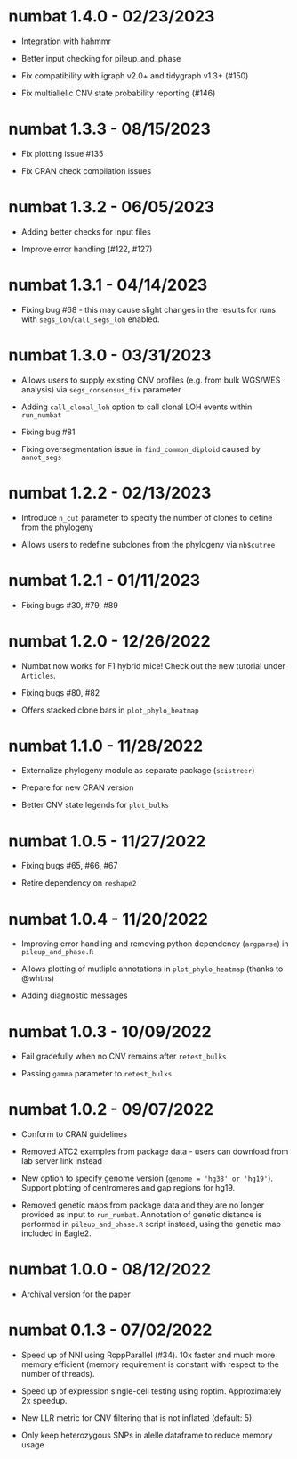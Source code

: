 # numbat 1.4.0 - 02/23/2023

* Integration with hahmmr 

* Better input checking for pileup_and_phase

* Fix compatibility with igraph v2.0+ and tidygraph v1.3+ (#150)

* Fix multiallelic CNV state probability reporting (#146)

# numbat 1.3.3 - 08/15/2023

* Fix plotting issue #135

* Fix CRAN check compilation issues

# numbat 1.3.2 - 06/05/2023

* Adding better checks for input files

* Improve error handling (#122, #127)

# numbat 1.3.1 - 04/14/2023

* Fixing bug #68 - this may cause slight changes in the results for runs with `segs_loh`/`call_segs_loh` enabled.

# numbat 1.3.0 - 03/31/2023

* Allows users to supply existing CNV profiles (e.g. from bulk WGS/WES analysis) via `segs_consensus_fix` parameter

* Adding `call_clonal_loh` option to call clonal LOH events within `run_numbat`

* Fixing bug #81

* Fixing oversegmentation issue in `find_common_diploid` caused by `annot_segs`

# numbat 1.2.2 - 02/13/2023

* Introduce `n_cut` parameter to specify the number of clones to define from the phylogeny 

* Allows users to redefine subclones from the phylogeny via `nb$cutree`

# numbat 1.2.1 - 01/11/2023

* Fixing bugs #30, #79, #89

# numbat 1.2.0 - 12/26/2022

* Numbat now works for F1 hybrid mice! Check out the new tutorial under `Articles`.

* Fixing bugs #80, #82

* Offers stacked clone bars in `plot_phylo_heatmap`

# numbat 1.1.0 - 11/28/2022

* Externalize phylogeny module as separate package (`scistreer`)

* Prepare for new CRAN version

* Better CNV state legends for `plot_bulks`

# numbat 1.0.5 - 11/27/2022

* Fixing bugs #65, #66, #67

* Retire dependency on `reshape2`

# numbat 1.0.4 - 11/20/2022

* Improving error handling and removing python dependency (`argparse`) in `pileup_and_phase.R`

* Allows plotting of mutliple annotations in `plot_phylo_heatmap` (thanks to @whtns)

* Adding diagnostic messages

# numbat 1.0.3 - 10/09/2022

* Fail gracefully when no CNV remains after `retest_bulks`

* Passing `gamma` parameter to `retest_bulks`

# numbat 1.0.2 - 09/07/2022

* Conform to CRAN guidelines

* Removed ATC2 examples from package data - users can download from lab server link instead

* New option to specify genome version (`genome = 'hg38' or 'hg19'`). Support plotting of centromeres and gap regions for hg19.

* Removed genetic maps from package data and they are no longer provided as input to `run_numbat`. Annotation of genetic distance is performed in `pileup_and_phase.R` script instead, using the genetic map included in Eagle2.

# numbat 1.0.0 - 08/12/2022

* Archival version for the paper

# numbat 0.1.3 - 07/02/2022

* Speed up of NNI using RcppParallel (#34). 10x faster and much more memory efficient (memory requirement is constant with respect to the number of threads).

* Speed up of expression single-cell testing using roptim. Approximately 2x speedup.

* New LLR metric for CNV filtering that is not inflated (default: 5).

* Only keep heterozygous SNPs in alelle dataframe to reduce memory usage
